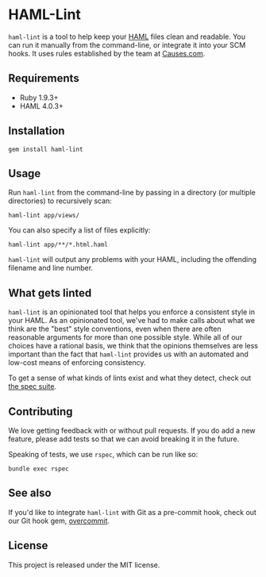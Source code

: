 # HAML-Lint

`haml-lint` is a tool to help keep your [HAML](http://haml.info) files
clean and readable. You can run it manually from the command-line, or integrate
it into your SCM hooks. It uses rules established by the team at
[Causes.com](http://causes.com).

## Requirements

 * Ruby 1.9.3+
 * HAML 4.0.3+

## Installation

`gem install haml-lint`

## Usage

Run `haml-lint` from the command-line by passing in a directory (or multiple
directories) to recursively scan:

    haml-lint app/views/

You can also specify a list of files explicitly:

    haml-lint app/**/*.html.haml

`haml-lint` will output any problems with your HAML, including the offending
filename and line number.

## What gets linted

`haml-lint` is an opinionated tool that helps you enforce a consistent style in
your HAML. As an opinionated tool, we've had to make calls about what we think
are the "best" style conventions, even when there are often reasonable arguments
for more than one possible style. While all of our choices have a rational
basis, we think that the opinions themselves are less important than the fact
that `haml-lint` provides us with an automated and low-cost means of enforcing
consistency.

To get a sense of what kinds of lints exist and what they detect, check out
[the spec suite](https://github.com/causes/haml-lint/tree/master/spec/linter).

## Contributing

We love getting feedback with or without pull requests. If you do add a new
feature, please add tests so that we can avoid breaking it in the future.

Speaking of tests, we use `rspec`, which can be run like so:

    bundle exec rspec

## See also

If you'd like to integrate `haml-lint` with Git as a pre-commit hook, check out
our Git hook gem, [overcommit](https://github.com/causes/overcommit).

## License

This project is released under the MIT license.
